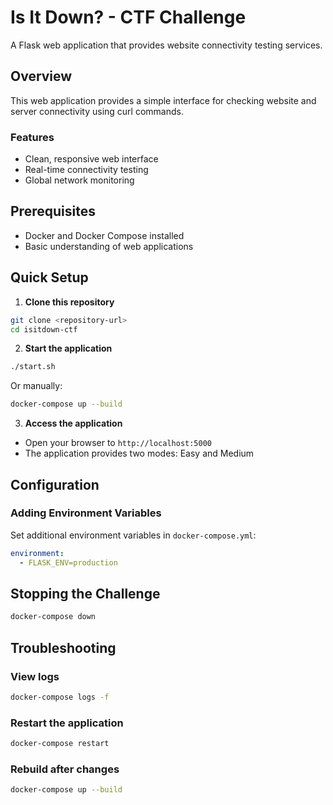 # Is It Down? - CTF Challenge

A Flask web application that provides website connectivity testing services.

## Overview

This web application provides a simple interface for checking website and server connectivity using curl commands.

### Features

- Clean, responsive web interface
- Real-time connectivity testing  
- Global network monitoring

## Prerequisites

- Docker and Docker Compose installed
- Basic understanding of web applications

## Quick Setup

1. **Clone this repository**
```bash
git clone <repository-url>
cd isitdown-ctf
```

2. **Start the application**
```bash
./start.sh
```
Or manually:
```bash
docker-compose up --build
```

3. **Access the application**
- Open your browser to `http://localhost:5000`
- The application provides two modes: Easy and Medium

## Configuration

### Adding Environment Variables
Set additional environment variables in `docker-compose.yml`:
```yaml
environment:
  - FLASK_ENV=production
```

## Stopping the Challenge

```bash
docker-compose down
```

## Troubleshooting

### View logs
```bash
docker-compose logs -f
```

### Restart the application
```bash
docker-compose restart
```

### Rebuild after changes
```bash
docker-compose up --build
```